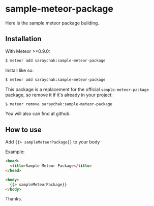 sample-meteor-package
==============================

Here is the sample meteor package building.

Installation
------------

With Meteor >=0.9.0:

```sh
$ meteor add saraychak:sample-meteor-package
```

Install like so:

```sh
$ meteor add saraychak:sample-meteor-package
```

This package is a replacement for the official `sample-meteor-package` package, so remove it if it's already in your project:

```sh
$ meteor remove saraychak:sample-meteor-package
```

You will also can find at github.

How to use
----------

Add `{{> sampleMeteorPackage}}` to your body

Example:

```html
<head>
  <title>Sample Meteor Package</title>
</head>

<body>
  {{> sampleMeteorPackage}}
</body>
```
Thanks.
